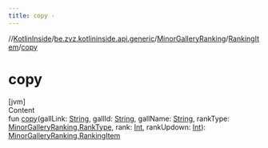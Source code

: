 ```yaml
---
title: copy -
---
```

//[KotlinInside](../../../index.md)/[be.zvz.kotlininside.api.generic](../../index.md)/[MinorGalleryRanking](../index.md)/[RankingItem](index.md)/[copy](copy.md)



# copy  
[jvm]  
Content  
fun [copy](copy.md)(gallLink: [String](https://kotlinlang.org/api/latest/jvm/stdlib/kotlin/-string/index.html), gallId: [String](https://kotlinlang.org/api/latest/jvm/stdlib/kotlin/-string/index.html), gallName: [String](https://kotlinlang.org/api/latest/jvm/stdlib/kotlin/-string/index.html), rankType: [MinorGalleryRanking.RankType](../-rank-type/index.md), rank: [Int](https://kotlinlang.org/api/latest/jvm/stdlib/kotlin/-int/index.html), rankUpdown: [Int](https://kotlinlang.org/api/latest/jvm/stdlib/kotlin/-int/index.html)): [MinorGalleryRanking.RankingItem](index.md)  



